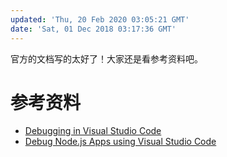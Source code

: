 ```yaml
---
updated: 'Thu, 20 Feb 2020 03:05:21 GMT'
date: 'Sat, 01 Dec 2018 03:17:36 GMT'
---
```


官方的文档写的太好了！大家还是看参考资料吧。

# 参考资料

-   [Debugging in Visual Studio Code](https://code.visualstudio.com/docs/editor/debugging)
-   [Debug Node.js Apps using Visual Studio Code](https://code.visualstudio.com/docs/nodejs/nodejs-debugging)
